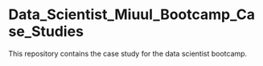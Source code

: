 # Data_Scientist_Miuul_Bootcamp_Case_Studies
This repository contains the case study for the data scientist bootcamp.
